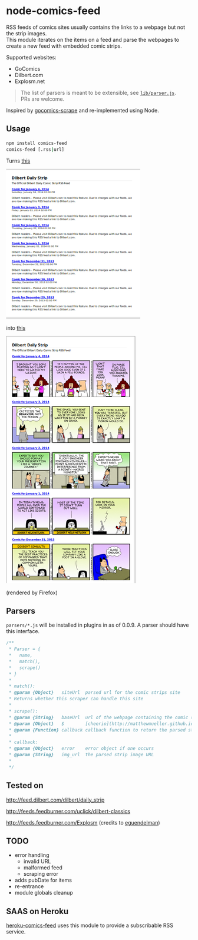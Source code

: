 # node-comics-feed

RSS feeds of comics sites usually contains the links to a webpage but not the strip images.  
This module iterates on the items on a feed and parse the webpages to create a new feed with embedded comic strips.

Supported websites:

* GoComics
* Dilbert.com
* Explosm.net

> The list of parsers is meant to be extensible, see [`lib/parser.js`](lib/parsers.js).  
> PRs are welcome.

Inspired by [gocomics-scrape](https://github.com/mihaip/gocomics-scrape) and re-implemented using Node.

## Usage

```sh
npm install comics-feed
comics-feed [.rss|url]
```

Turns [this](http://feed.dilbert.com/dilbert/daily_strip)

![Before](screenshots/dilbert-before.png)

into [this](http://leesei-comics-feed.herokuapp.com/embed/http%3A%2F%2Ffeed.dilbert.com%2Fdilbert%2Fdaily_strip)

![After](screenshots/dilbert-after.png)

(rendered by Firefox)

## Parsers

`parsers/*.js` will be installed in plugins in as of 0.0.9.
A parser should have this interface.

```javascript
/**
 * Parser = {
 *   name,
 *   match(),
 *   scrape()
 * }
 *
 * match():
 * @param {Object}   siteUrl  parsed url for the comic strips site
 * Returns whether this scraper can handle this site
 *
 * scrape():
 * @param {String}   baseUrl  url of the webpage containing the comic strip
 * @param {Object}   $        [cheerio](http://matthewmueller.github.io/cheerio/) object containing the parsed page
 * @param {Function} callback callback function to return the parsed strip image URL
 *
 * callback:
 * @param {Object}   error    error object if one occurs
 * @param {String}   img_url  the parsed strip image URL
 *
 */
```

## Tested on

http://feed.dilbert.com/dilbert/daily_strip

http://feeds.feedburner.com/uclick/dilbert-classics

http://feeds.feedburner.com/Explosm (credits to [eguendelman](https://github.com/eguendelman))

## TODO

- error handling
  - invalid URL
  - malformed feed
  - scraping error
- adds pubDate for items
- re-entrance
- module globals cleanup

## SAAS on Heroku

[heroku-comics-feed](https://github.com/leesei/heroku-comics-feed) uses this module to provide a subscribable RSS service.

